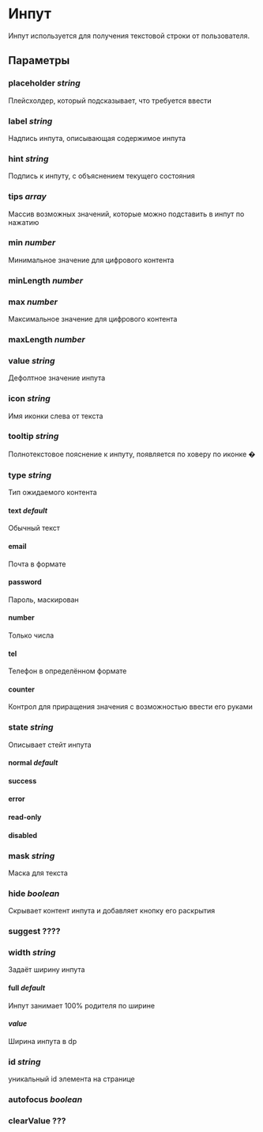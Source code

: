 # Инпут

Инпут используется для получения текстовой строки от пользователя.

## Параметры

### placeholder *string*

Плейсхолдер, который подсказывает, что требуется ввести

### label *string*

Надпись инпута, описывающая содержимое инпута

### hint *string*

Подпись к инпуту, с объяснением текущего состояния

### tips *array*

Массив возможных значений, которые можно подставить в инпут по нажатию

### min *number*

Минимальное значение для цифрового контента

### minLength *number*

### max *number*

Максимальное значение для цифрового контента

### maxLength *number*

### value *string*

Дефолтное значение инпута

### icon *string*

Имя иконки слева от текста

### tooltip *string*

Полнотекстовое пояснение к инпуту, появляется по ховеру по иконке �

### type *string*

Тип ожидаемого контента

#### text *default*

Обычный текст

#### email

Почта в формате

#### password

Пароль, маскирован

#### number

Только числа

#### tel

Телефон в определённом формате

#### counter

Контрол для приращения значения с возможностью ввести его руками

### state *string*

Описывает стейт инпута

#### normal *default*

#### success

#### error

#### read-only

#### disabled

### mask *string*

Маска для текста

### hide *boolean*

Скрывает контент инпута и добавляет кнопку его раскрытия

### suggest ????

### width *string*

Задаёт ширину инпута

#### full *default*

Инпут занимает 100% родителя по ширине

#### *value*

Ширина инпута в dp

### id *string*

уникальный id элемента на странице

### autofocus *boolean*

### clearValue ???

###

